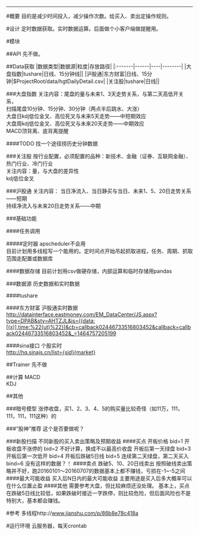 ﻿***
#概要
目的是减少时间投入，减少操作次数。给买入、卖出定操作规则。

#设计
定时数据获取。实时数据运算。后面做个小客户端做提醒用。

#模块

##API
先不做。

##Data获取
|数据类型|数据源|粒度|存放路径|
|:-------|------|----|--------|
|大盘指数|tushare|日线、15分钟线||
|沪股通|东方财富|日线、15分钟|$ProjectRoot/data/hgtDailyDetail.csv|
|关注股|tushare|日线||

###大盘指数
关注内容：尾盘的量与未来1、3天走势关系，与第二天高低开关系，  
扫描尾盘10分钟、15分钟、30分钟（两点半后跳水、大涨）  
大盘日kdj低位金叉、高位死叉与未来5天走势——中短期效应  
大盘周kdj低位金叉、高位死叉与未来20天走势——中期效应  
MACD顶背离、底背离提醒

####TODO
找一个途径捞历史分钟数据

###关注股
按行业配置，必须配置的品种：新技术、金融（证券、互联网金融）、热门行业、冷门行业  
关注内容：量，与大盘的差异性  
kdj低位金叉  

###沪股通
关注内容：
当日净流入、当日静买与当日、未来1、5、20日走势关系——短期  
持续净流入与未来20日走势关系——中期  

###基础功能

####任务调用

#####定时器
apscheduler不会用  
目前计划用多线程写一个能用的。定时间点开始吊起抓取进程，任务、周期、抓取范围走配置或数据库  

####数据存储
目前计划用csv做硬存储，内部运算和临时存储用pandas  

###数据源
历史数据和实时数据  

####tushare

####东方财富
沪股通实时数据  
http://datainterface.eastmoney.com/EM_DataCenter/JS.aspx?type=DPAB&sty=AHTZJL&js=({data:[(x)],time:%22(ut)%22})&cb=callback02446733516803452&callback=callback02446733516803452&_=1464757205199

####sina接口
个股实时  
http://hq.sinajs.cn/list={sid}{market}  

##Trainer
先不做

##计算
MACD  
KDJ  

##其他

###暗号模型
涨停收盘，买1、2、3、4、5的购买量比较奇怪（如11万，111，111，111，111这种）的

###“股神”推荐
这个是否要做呢？

###新股扫描
不同新股的买入卖出策略及预期收益
####买点
开板价格           bid=1
开板收盘不涨停的    bid=2   不好计算，换成不以最高价收盘
开板后第一天绿盘    bid=3
开板后第一次低开    bid=4
开板后跌破5日线     bid=5
连续第二天绿盘，第二天买入   bind=6  没有这样的数据？！
####卖点
跌破5、10、20日线卖出
按照破线卖出策略并不好，跑20160101～20160707的数据基本上都不赚钱，亏损在-1~-5之间
####最大可能收益
买入后N日内的最大可能收益
主要用途是买入后多大概率可以在什么位置止盈
####其他
需要参考大盘，但比较麻烦还没处理。
基本上，买点在跌破5日线比较低，如果跌破时接近一字跌停，则比较危险，但后面风险也不是特别大，基本都会赚钱。

#参考
多线程http://www.jianshu.com/p/86b8e78c418a  

#运行环境
云服务器，每天crontab